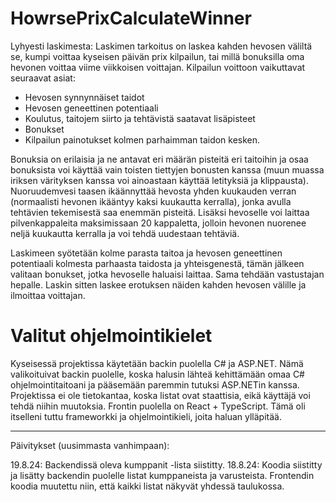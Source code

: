 # HowrsePrixCalculateWinner

Lyhyesti laskimesta:
Laskimen tarkoitus on laskea kahden hevosen väliltä se, kumpi voittaa kyseisen päivän prix kilpailun, tai millä bonuksilla oma hevonen voittaa viime viikkoisen voittajan.
Kilpailun voittoon vaikuttavat seuraavat asiat:
* Hevosen synnynnäiset taidot
* Hevosen geneettinen potentiaali
* Koulutus, taitojem siirto ja tehtävistä saatavat lisäpisteet
* Bonukset
* Kilpailun painotukset kolmen parhaimman taidon kesken.

Bonuksia on erilaisia ja ne antavat eri määrän pisteitä eri taitoihin ja osaa bonuksista voi käyttää vain toisten tiettyjen bonusten kanssa (muun muassa iriksen värityksen kanssa voi ainoastaan käyttää letityksiä ja klippausta). Nuoruudemvesi taasen ikäännyttää hevosta yhden kuukauden verran (normaalisti hevonen ikääntyy kaksi kuukautta kerralla), jonka avulla tehtävien tekemisestä saa enemmän pisteitä. Lisäksi hevoselle voi laittaa pilvenkappaleita maksimissaan 20 kappaletta, jolloin hevonen nuorenee neljä kuukautta kerralla ja voi tehdä uudestaan tehtäviä.

Laskimeen syötetään kolme parasta taitoa ja hevosen geneettinen potentiaali kolmesta parhaasta taidosta ja yhteisgenestä, tämän jälkeen valitaan bonukset, jotka hevoselle haluaisi laittaa. Sama tehdään vastustajan hepalle. Laskin sitten laskee erotuksen näiden kahden hevosen välille ja ilmoittaa voittajan.

# Valitut ohjelmointikielet
Kyseisessä projektissa käytetään backin puolella C# ja ASP.NET. Nämä valikoituivat backin puolelle, koska halusin lähteä kehittämään omaa C# ohjelmointitaitoani ja pääsemään paremmin tutuksi ASP.NETin kanssa. Projektissa ei ole tietokantaa, koska listat ovat staattisia, eikä käyttäjä voi tehdä niihin muutoksia. Frontin puolella on React + TypeScript. Tämä oli itselleni tuttu frameworkki ja ohjelmointikieli, joita haluan ylläpitää.

---
Päivitykset (uusimmasta vanhimpaan):

19.8.24: Backendissä oleva kumppanit -lista siistitty.
18.8.24: Koodia siistitty ja lisätty backendin puolelle listat kumppaneista ja varusteista. Frontendin koodia muutettu niin, että kaikki listat näkyvät yhdessä taulukossa.
